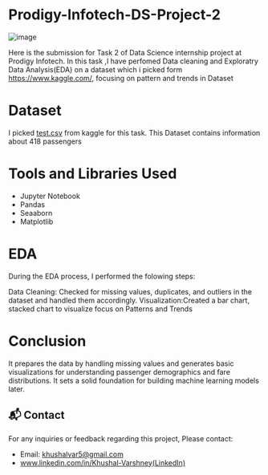 # Prodigy-Infotech-DS-Project-2

![image](https://github.com/user-attachments/assets/e439b6b6-68d6-48dc-9735-f0fc2d4dad2e)

Here is the submission for Task 2 of Data Science internship project at Prodigy Infotech. In this task ,I have perfomed Data cleaning and Exploratry Data Analysis(EDA) on a dataset which i picked form https://www.kaggle.com/, focusing on pattern and trends in Dataset

# Dataset
I picked [test.csv](https://github.com/user-attachments/files/20942112/test.csv) from kaggle for this task. This Dataset contains information about 418 passengers

# Tools and Libraries Used
- Jupyter Notebook
- Pandas
- Seaaborn
- Matplotlib

# EDA

During the EDA process, I performed the folowing steps:

Data Cleaning: Checked for missing values, duplicates, and outliers in the dataset and handled them accordingly.
Visualization:Created a bar chart, stacked chart to visualize focus on Patterns and Trends


# Conclusion
It prepares the data by handling missing values and generates basic visualizations for understanding passenger demographics and fare distributions. It sets a solid foundation for building machine learning models later.

## 📬 Contact
For any inquiries or feedback regarding this project, Please contact:
- Email: khushalvar5@gmail.com
- www.linkedin.com/in/Khushal-Varshney(LinkedIn)

